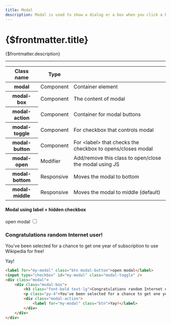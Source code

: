 ```yaml
---
title: Modal
description: Modal is used to show a dialog or a box when you click a button.
---
```


# {$frontmatter.title}

{$frontmatter.description}

<hr class="border-gray-divider mt-10">

<div class="not-prose mt-6 mb-10 overflow-x-auto">
    <table class="table-compact table w-full">
        <thead>
            <tr>
                <th class="flex items-center gap-2 normal-case">
                    Class name
                </th>
                <th class="normal-case">Type</th>
                <th></th>
            </tr>
        </thead>
        <tbody>
            <tr>
                <th class="font-normal"><span class="font-mono lowercase">modal</span></th>
                <td><span class="badge badge-sm badge-ghost w-20">Component</span></td>
                <td>Container element</td>
            </tr>
            <tr>
                <th class="font-normal"><span class="font-mono lowercase">modal-box</span></th>
                <td><span class="badge badge-sm badge-ghost w-20">Component</span></td>
                <td>The content of modal</td>
            </tr>
            <tr>
                <th class="font-normal"><span class="font-mono lowercase">modal-action</span></th>
                <td><span class="badge badge-sm badge-ghost w-20">Component</span></td>
                <td>Container for modal buttons</td>
            </tr>
            <tr>
                <th class="font-normal"><span class="font-mono lowercase">modal-toggle</span></th>
                <td><span class="badge badge-sm badge-ghost w-20">Component</span></td>
                <td>For checkbox that controls modal</td>
            </tr>
            <tr>
                <th class="font-normal"><span class="font-mono lowercase">modal-button</span></th>
                <td><span class="badge badge-sm badge-ghost w-20">Component</span></td>
                <td>For &lt;label&gt; that checks the checkbox to opens/closes modal</td>
            </tr>
            <tr>
                <th class="font-normal"><span class="font-mono lowercase">modal-open</span></th>
                <td>
                    <div class="tooltip tooltip-right cursor-help" data-tip="Changes the style of a component"><span class="badge badge-sm badge-outline w-20">Modifier</span></div>
                </td>
                <td>Add/remove this class to open/close the modal using JS</td>
            </tr>
            <tr>
                <th class="font-normal"><span class="font-mono lowercase">modal-bottom</span></th>
                <td>
                    <div class="tooltip tooltip-right cursor-help" data-tip="Supports responsive prefixes (sm:, lg:, …)"><span class="badge badge-sm badge-success w-20">Responsive</span></div>
                </td>
                <td>Moves the modal to bottom</td>
            </tr>
            <tr>
                <th class="font-normal"><span class="font-mono lowercase">modal-middle</span></th>
                <td>
                    <div class="tooltip tooltip-right cursor-help" data-tip="Supports responsive prefixes (sm:, lg:, …)"><span class="badge badge-sm badge-success w-20">Responsive</span></div>
                </td>
                <td>Moves the modal to middle (default)</td>
            </tr>
        </tbody>
    </table>
</div>

<h4 class="pt-10">Modal using label + hidden checkbox</h4>

<div class="h-32 not-prose flex items-center justify-center">
    <label for="my-modal" class="btn modal-button">open modal</label>
    <input type="checkbox" id="my-modal" class="modal-toggle" />
    <div class="modal">
        <div class="modal-box">
            <h3 class="font-bold text-lg">Congratulations random Internet user!</h3>
            <p class="py-4">You've been selected for a chance to get one year of subscription to use Wikipedia for free!</p>
            <div class="modal-action">
                <label for="my-modal" class="btn">Yay!</label>
            </div>
        </div>
    </div>
</div>

```html
<label for="my-modal" class="btn modal-button">open modal</label>
<input type="checkbox" id="my-modal" class="modal-toggle" />
<div class="modal">
	<div class="modal-box">
		<h3 class="font-bold text-lg">Congratulations random Internet user!</h3>
		<p class="py-4">You've been selected for a chance to get one year of subscription to use Wikipedia for free!</p>
		<div class="modal-action">
			<label for="my-modal" class="btn">Yay!</label>
		</div>
	</div>
</div>
```
